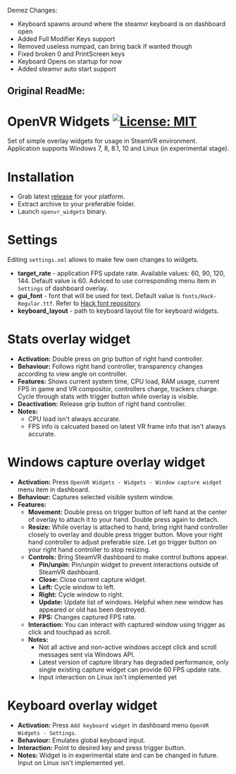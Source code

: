Demez Changes:

- Keyboard spawns around where the steamvr keyboard is on dashboard open
- Added Full Modifier Keys support
- Removed useless numpad, can bring back if wanted though
- Fixed broken 0 and PrintScreen keys
- Keyboard Opens on startup for now
- Added steamvr auto start support


Original ReadMe:
-----------------------------------------------------

# OpenVR Widgets [![License: MIT](https://img.shields.io/badge/License-MIT-yellow.svg)](https://opensource.org/licenses/MIT)
Set of simple overlay widgets for usage in SteamVR environment.  
Application supports Windows 7, 8, 8.1, 10 and Linux (in experimental stage).

# Installation
* Grab latest [release](../../releases/latest) for your platform.
* Extract archive to your preferable folder.
* Launch `openvr_widgets` binary.

# Settings
Editing `settings.xml` allows to make few own changes to widgets.  
* **target_rate** - application FPS update rate. Available values: 60, 90, 120, 144. Default value is 60. Adviced to use corresponding menu item in `Settings` of dashboard overlay.
* **gui_font** - font that will be used for text. Default value is `fonts/Hack-Regular.ttf`. Refer to [Hack font repository](../../../../source-foundry/Hack).
* **keyboard_layout** - path to keyboard layout file for keyboard widgets.

# Stats overlay widget
* **Activation:** Double press on grip button of right hand controller.
* **Behaviour:** Follows right hand controller, transparency changes according to view angle on controller.
* **Features:** Shows current system time, CPU load, RAM usage, current FPS in game and VR compositor, controllers charge, trackers charge. Cycle through stats with trigger button while overlay is visible.
* **Deactivation:** Release grip button of right hand controller.
* **Notes:**
  * CPU load isn't always accurate.
  * FPS info is calcuated based on latest VR frame info that isn't always accurate.
  
# Windows capture overlay widget
* **Activation:** Press `OpenVR Widgets - Widgets - Window capture widget` menu item in dashboard.
* **Behaviour:** Captures selected visible system window.
* **Features:**
  * **Movement:** Double press on trigger button of left hand at the center of overlay to attach it to your hand. Double press again to detach.
  * **Resize:** While overlay is attached to hand, bring right hand controller closely to overlay and double press trigger button. Move your right hand controller to adjust preferable size. Let go trigger button on your right hand controller to stop resizing.
  * **Controls:** Bring SteamVR dashboard to make control buttons appear.
    * **Pin/unpin:** Pin/unpin widget to prevent interactions outside of SteamVR dashboard.
    * **Close:** Close current capture widget.
    * **Left:** Cycle window to left.
    * **Right:** Cycle window to right.
    * **Update:** Update list of windows. Helpful when new window has appeared or old has been destroyed.
    * **FPS:** Changes captured FPS rate.
  * **Interaction:** You can interact with captured window using trigger as click and touchpad as scroll.
  * **Notes:** 
    * Not all active and non-active windows accept click and scroll messages sent via Windows API.
    * Latest version of capture library has degraded performance, only single existing capture widget can provide 60 FPS update rate.
    * Input interaction on Linux isn't implemented yet
  
# Keyboard overlay widget
* **Activation:** Press `Add keyboard widget` in dashboard menu `OpenVR Widgets - Settings`.
* **Behaviour:** Emulates global keyboard input.
* **Interaction:** Point to desired key and press trigger button.
* **Notes:** Widget is in experimental state and can be changed in future. Input on Linux isn't implemented yet.
